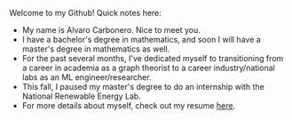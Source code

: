 Welcome to my Github! Quick notes here:
-  My name is Alvaro Carbonero. Nice to meet you.
-  I have a bachelor's degree in mathematics, and soon I will have a master's degree in mathematics as well.
-  For the past several months, I've dedicated myself to transitioning from a career in academia as a graph theorist to a career industry/national labs as an ML engineer/researcher. 
-  This fall, I paused my master's degree to do an internship with the National Renewable Energy Lab.
-  For more details about myself, check out my resume [here](https://drive.google.com/file/d/1lX3vWDpeIuEDPOcZKkekSHIUozzuxWmI/view?usp=sharing).
